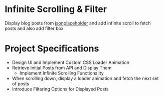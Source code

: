 # Infinite Scrolling & Filter
Display blog posts from [jsonplaceholder](https://jsonplaceholder.typicode.com/) and add infinite scroll to fetch posts and also add filter box

# Project Specifications

* Design UI and Implement Custom CSS Loader Animation
* Retrieve Initial Posts from API and Display Them
     * Implement Infinite Scrolling Functionality
* When scrolling down, display a loader animation and fetch the next set of posts
* Introduce Filtering Options for Displayed Posts
